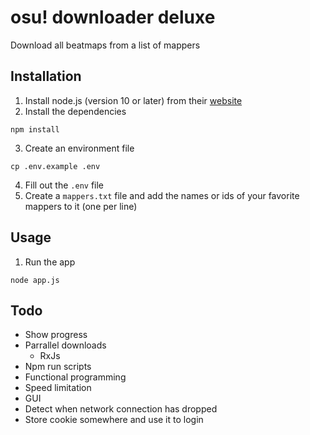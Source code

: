 # osu! downloader deluxe

Download all beatmaps from a list of mappers

## Installation

1. Install node.js (version 10 or later) from their [website](https://nodejs.org)
2. Install the dependencies
```
npm install
```
3. Create an environment file
```
cp .env.example .env
```
4. Fill out the `.env` file
5. Create a `mappers.txt` file and add the names or ids of your favorite mappers to it (one per line)

## Usage

1. Run the app
```
node app.js
```

## Todo
* Show progress
* Parrallel downloads
    * RxJs
* Npm run scripts
* Functional programming
* Speed limitation
* GUI
* Detect when network connection has dropped
* Store cookie somewhere and use it to login
